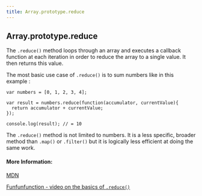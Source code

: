 ```yaml
---
title: Array.prototype.reduce
---
```

## Array.prototype.reduce

The `.reduce()` method loops through an array and executes a callback function at each iteration in order to reduce the array to a single value. It then returns this value.

The most basic use case of `.reduce()` is to sum numbers like in this example :

```
var numbers = [0, 1, 2, 3, 4];

var result = numbers.reduce(function(accumulator, currentValue){
  return accumulator + currentValue;
});

console.log(result); // = 10
```

The `.reduce()` method is not limited to numbers. It is a less specific, broader method than `.map()` or `.filter()` but it is logically less efficient at doing the same work.

#### More Information:
[MDN](https://developer.mozilla.org/en-US/docs/Web/JavaScript/Reference/Global_Objects/Array/Reduce?v=b)

[Funfunfunction - video on the basics of `.reduce()`](https://youtu.be/Wl98eZpkp-c)


